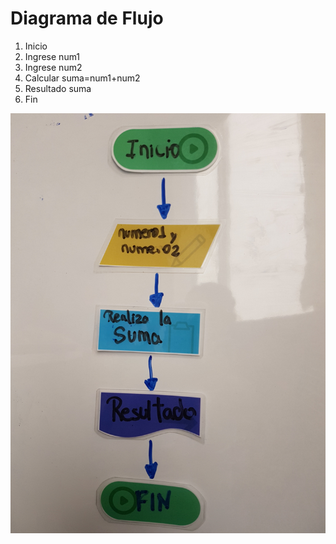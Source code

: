 # Diagrama de Flujo

1. Inicio
2. Ingrese num1
3. Ingrese num2
4. Calcular suma=num1+num2
5. Resultado suma
6. Fin

![image](suma.jpg)